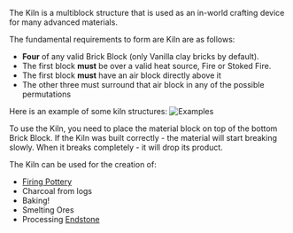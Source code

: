 The Kiln is a multiblock structure that is used as an in-world crafting device for many advanced materials.

The fundamental requirements to form are Kiln are as follows:

* **Four** of any valid Brick Block (only Vanilla clay bricks by default).  
* The first block **must** be over a valid heat source, Fire or Stoked Fire.  
* The first block **must** have an air block directly above it  
* The other three must surround that air block in any of the possible permutations  

 Here is an example of some kiln structures:
 ![Examples](betterwithmods:kilns.png)

To use the Kiln, you need to place the material block on top of the bottom Brick Block.
If the Kiln was built correctly - the material will start breaking slowly. When it breaks completely - it will drop its product.

The Kiln can be used for the creation of:

* [Firing Pottery](unfired_pottery.md)
* Charcoal from logs
* Baking!
* Smelting Ores
* Processing [Endstone](white_stone.md)
